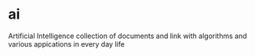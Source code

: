 # ai
Artificial Intelligence collection of documents and link with algorithms and various appications in every day life
